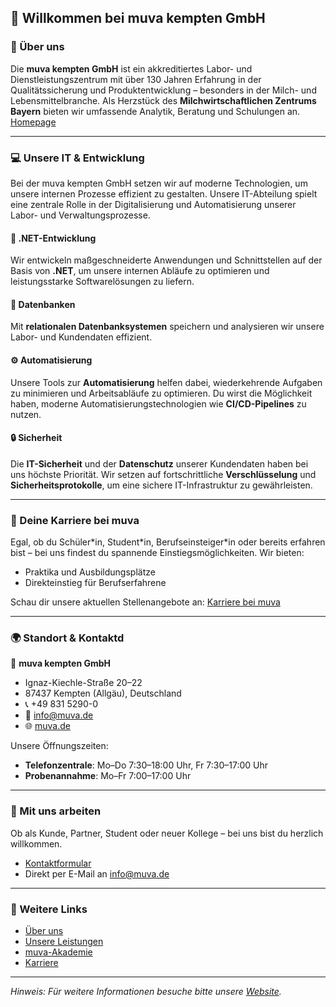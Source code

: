 ## 👋 Willkommen bei muva kempten GmbH

### 🧪 Über uns

Die **muva kempten GmbH** ist ein akkreditiertes Labor- und Dienstleistungszentrum mit über 130 Jahren Erfahrung in der Qualitätssicherung und Produktentwicklung – besonders in der Milch- und Lebensmittelbranche. Als Herzstück des **Milchwirtschaftlichen Zentrums Bayern** bieten wir umfassende Analytik, Beratung und Schulungen an. [Homepage](https://www.muva.de)

---

### 💻 Unsere IT & Entwicklung

Bei der muva kempten GmbH setzen wir auf moderne Technologien, um unsere internen Prozesse effizient zu gestalten. Unsere IT-Abteilung spielt eine zentrale Rolle in der Digitalisierung und Automatisierung unserer Labor- und Verwaltungsprozesse.

#### 🔧 **.NET-Entwicklung**

Wir entwickeln maßgeschneiderte Anwendungen und Schnittstellen auf der Basis von **.NET**, um unsere internen Abläufe zu optimieren und leistungsstarke Softwarelösungen zu liefern.

#### 💾 **Datenbanken**

Mit **relationalen Datenbanksystemen** speichern und analysieren wir unsere Labor- und Kundendaten effizient.

#### ⚙️ **Automatisierung**

Unsere Tools zur **Automatisierung** helfen dabei, wiederkehrende Aufgaben zu minimieren und Arbeitsabläufe zu optimieren. Du wirst die Möglichkeit haben, moderne Automatisierungstechnologien wie **CI/CD-Pipelines** zu nutzen.

#### 🔒 **Sicherheit**

Die **IT-Sicherheit** und der **Datenschutz** unserer Kundendaten haben bei uns höchste Priorität. Wir setzen auf fortschrittliche **Verschlüsselung** und **Sicherheitsprotokolle**, um eine sichere IT-Infrastruktur zu gewährleisten.

---

### 🚀 Deine Karriere bei muva

Egal, ob du Schüler\*in, Student\*in, Berufseinsteiger\*in oder bereits erfahren bist – bei uns findest du spannende Einstiegsmöglichkeiten. Wir bieten:

* Praktika und Ausbildungsplätze
* Direkteinstieg für Berufserfahrene

Schau dir unsere aktuellen Stellenangebote an: [Karriere bei muva](https://www.muva.de/karriere)

---

### 🌍 Standort & Kontaktd

📍 **muva kempten GmbH**

* Ignaz-Kiechle-Straße 20–22
* 87437 Kempten (Allgäu), Deutschland
* 📞 +49 831 5290-0
* 📧 [info@muva.de](mailto:info@muva.de)
* 🌐 [muva.de](https://www.muva.de)

Unsere Öffnungszeiten:

* **Telefonzentrale**: Mo–Do 7:30–18:00 Uhr, Fr 7:30–17:00 Uhr
* **Probenannahme**: Mo–Fr 7:00–17:00 Uhr

---

### 🤝 Mit uns arbeiten

Ob als Kunde, Partner, Student oder neuer Kollege – bei uns bist du herzlich willkommen.

* [Kontaktformular](https://www.muva.de/kontakt)
* Direkt per E-Mail an [info@muva.de](mailto:info@muva.de)

---

### 🔗 Weitere Links

* [Über uns](https://www.muva.de/ueber-uns)
* [Unsere Leistungen](https://www.muva.de/leistungen)
* [muva-Akademie](https://www.muva.de/akademie)
* [Karriere](https://www.muva.de/karriere)

---

*Hinweis: Für weitere Informationen besuche bitte unsere [Website](https://www.muva.de).*

[1]: https://www.muva.de/ueber-uns?utm_source=chatgpt.com "Über uns - der muva kempten GmbH"
[2]: https://www.muva.de/ueber-uns/historie?utm_source=chatgpt.com "Historie - der muva kempten GmbH"
[3]: https://www.muva.de/?utm_source=chatgpt.com "Startseite der muva kempten GmbH"
[4]: https://www.muva.de/ueber-uns/ansprechpartner?utm_source=chatgpt.com "Ansprechpartner - der muva kempten GmbH"
[5]: https://www.muva.de/probenannahme?utm_source=chatgpt.com "Probenannahme"
[6]: https://www.it-michel.de/referenzen/artikel/muva-kempten-gmbh?utm_source=chatgpt.com "Referenz Neue Website für die muva kempten GmbH"
[7]: https://www.muva.de/en/about-us/contact?utm_source=chatgpt.com "Contact - der muva kempten GmbH"
[8]: https://www.muva.de/ueber-uns/oeffnungszeiten?utm_source=chatgpt.com "Öffnungszeiten - der muva kempten GmbH"
